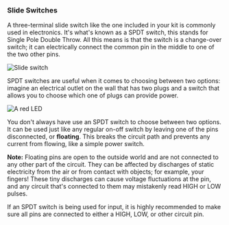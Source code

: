 ### Slide Switches

A three-terminal slide switch like the one included in your kit is commonly used in electronics. It's what's known as a SPDT switch, this stands for Single Pole Double Throw. All this means is that the switch is a change-over switch; it can electrically connect the common pin in the middle to one of the two other pins.

<!-- // DONE: IMAGE: Slide Switch -->
![Slide switch](https://raw.githubusercontent.com/OnionIoT/Onion-Docs/master/Omega2/Kit-Guides/img/switches-slide.jpg)

SPDT switches are useful when it comes to choosing between two options: imagine an electrical outlet on the wall that has two plugs and a switch that allows you to choose which one of plugs can provide power.

<!-- // DONE: IMAGE: side by side schematic and image of switch showing the two different switch settings -->
![A red LED](https://raw.githubusercontent.com/OnionIoT/Onion-Docs/master/Omega2/Kit-Guides/img/shared-switches-slide-sidebyside.png)

You don't always have use an SPDT switch to choose between two options. It can be used just like any regular on-off switch by leaving one of the pins disconnected, or **floating**. This breaks the circuit path and prevents any current from flowing, like a simple power switch.

**Note:** Floating pins are open to the outside world and are not connected to any other part of the circuit. They can be affected by discharges of static electricity from the air or from contact with objects; for example, your fingers! These tiny discharges can cause voltage fluctuations at the pin, and any circuit that's connected to them may mistakenly read HIGH or LOW pulses.

If an SPDT switch is being used for input, it is highly recommended to make sure all pins are connected to either a HIGH, LOW, or other circuit pin.

<!-- // DONE: finish the sentence above that just trails off -->
